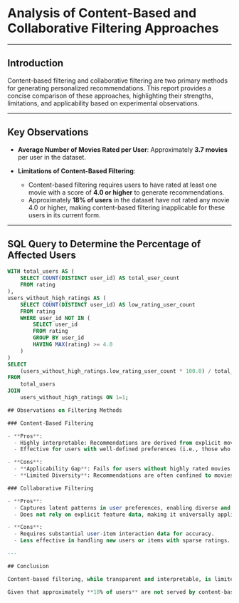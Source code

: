 # Analysis of Content-Based and Collaborative Filtering Approaches

---

## Introduction

Content-based filtering and collaborative filtering are two primary methods for generating personalized recommendations. This report provides a concise comparison of these approaches, highlighting their strengths, limitations, and applicability based on experimental observations.

---

## Key Observations

- **Average Number of Movies Rated per User**: Approximately **3.7 movies** per user in the dataset.

- **Limitations of Content-Based Filtering**:
  - Content-based filtering requires users to have rated at least one movie with a score of **4.0 or higher** to generate recommendations.
  - Approximately **18% of users** in the dataset have not rated any movie 4.0 or higher, making content-based filtering inapplicable for these users in its current form.

---

## SQL Query to Determine the Percentage of Affected Users

```sql
WITH total_users AS (
    SELECT COUNT(DISTINCT user_id) AS total_user_count
    FROM rating
),
users_without_high_ratings AS (
    SELECT COUNT(DISTINCT user_id) AS low_rating_user_count
    FROM rating
    WHERE user_id NOT IN (
        SELECT user_id
        FROM rating
        GROUP BY user_id
        HAVING MAX(rating) >= 4.0
    )
)
SELECT 
    (users_without_high_ratings.low_rating_user_count * 100.0) / total_users.total_user_count AS percentage_without_high_ratings
FROM 
    total_users
JOIN 
    users_without_high_ratings ON 1=1;

## Observations on Filtering Methods

### Content-Based Filtering

- **Pros**:
  - Highly interpretable: Recommendations are derived from explicit movie features like genres, directors, and cast.
  - Effective for users with well-defined preferences (i.e., those who have rated movies highly).

- **Cons**:
  - **Applicability Gap**: Fails for users without highly rated movies (approximately 18% of users in the dataset).
  - **Limited Diversity**: Recommendations are often confined to movies similar to those the user has already rated, potentially reducing novelty.

### Collaborative Filtering

- **Pros**:
  - Captures latent patterns in user preferences, enabling diverse and broader recommendations.
  - Does not rely on explicit feature data, making it universally applicable for all users, regardless of their individual high-rating history.

- **Cons**:
  - Requires substantial user-item interaction data for accuracy.
  - Less effective in handling new users or items with sparse ratings.

---

## Conclusion

Content-based filtering, while transparent and interpretable, is limited by its inability to serve users without high ratings. Collaborative filtering, on the other hand, offers broader applicability and greater diversity in recommendations, making it more suitable for datasets with mixed user engagement.

Given that approximately **18% of users** are not served by content-based filtering under the current threshold (we could lower the 4.0 threshold but it wouldnt make sense to recomment movies based on similarity to a movie the user rated low), it may be worth considering a hybrid approach. Such a system could leverage collaborative filtering for users without high ratings and content-based filtering for users with clear preference profiles.

